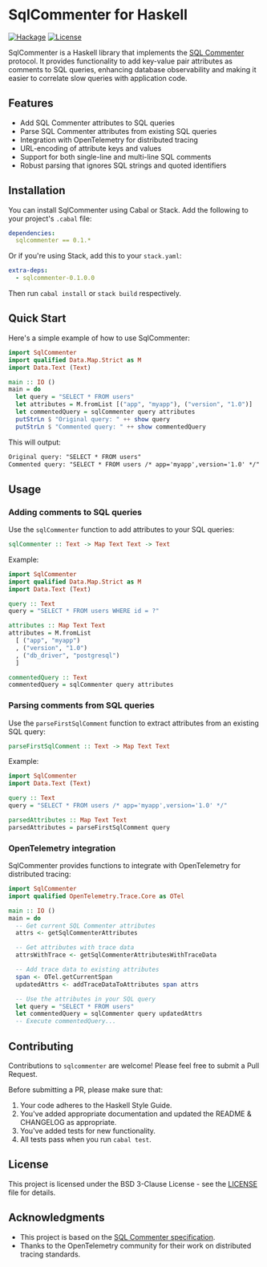 # SqlCommenter for Haskell

[![Hackage](https://img.shields.io/hackage/v/sqlcommenter.svg)](https://hackage.haskell.org/package/sqlcommenter)
[![License](https://img.shields.io/badge/license-BSD--3--Clause-blue.svg)](LICENSE)

SqlCommenter is a Haskell library that implements the [SQL Commenter](https://google.github.io/sqlcommenter/) protocol. It provides functionality to add key-value pair attributes as comments to SQL queries, enhancing database observability and making it easier to correlate slow queries with application code.

## Features

- Add SQL Commenter attributes to SQL queries
- Parse SQL Commenter attributes from existing SQL queries
- Integration with OpenTelemetry for distributed tracing
- URL-encoding of attribute keys and values
- Support for both single-line and multi-line SQL comments
- Robust parsing that ignores SQL strings and quoted identifiers

## Installation

You can install SqlCommenter using Cabal or Stack. Add the following to your project's `.cabal` file:

```yaml
dependencies:
  sqlcommenter == 0.1.*
```

Or if you're using Stack, add this to your `stack.yaml`:

```yaml
extra-deps:
  - sqlcommenter-0.1.0.0
```

Then run `cabal install` or `stack build` respectively.

## Quick Start

Here's a simple example of how to use SqlCommenter:

```haskell
import SqlCommenter
import qualified Data.Map.Strict as M
import Data.Text (Text)

main :: IO ()
main = do
  let query = "SELECT * FROM users"
  let attributes = M.fromList [("app", "myapp"), ("version", "1.0")]
  let commentedQuery = sqlCommenter query attributes
  putStrLn $ "Original query: " ++ show query
  putStrLn $ "Commented query: " ++ show commentedQuery
```

This will output:

```txt
Original query: "SELECT * FROM users"
Commented query: "SELECT * FROM users /* app='myapp',version='1.0' */"
```

## Usage

### Adding comments to SQL queries

Use the `sqlCommenter` function to add attributes to your SQL queries:

```haskell
sqlCommenter :: Text -> Map Text Text -> Text
```

Example:

```haskell
import SqlCommenter
import qualified Data.Map.Strict as M
import Data.Text (Text)

query :: Text
query = "SELECT * FROM users WHERE id = ?"

attributes :: Map Text Text
attributes = M.fromList
  [ ("app", "myapp")
  , ("version", "1.0")
  , ("db_driver", "postgresql")
  ]

commentedQuery :: Text
commentedQuery = sqlCommenter query attributes
```

### Parsing comments from SQL queries

Use the `parseFirstSqlComment` function to extract attributes from an existing SQL query:

```haskell
parseFirstSqlComment :: Text -> Map Text Text
```

Example:

```haskell
import SqlCommenter
import Data.Text (Text)

query :: Text
query = "SELECT * FROM users /* app='myapp',version='1.0' */"

parsedAttributes :: Map Text Text
parsedAttributes = parseFirstSqlComment query
```

### OpenTelemetry integration

SqlCommenter provides functions to integrate with OpenTelemetry for distributed tracing:

```haskell
import SqlCommenter
import qualified OpenTelemetry.Trace.Core as OTel

main :: IO ()
main = do
  -- Get current SQL Commenter attributes
  attrs <- getSqlCommenterAttributes

  -- Get attributes with trace data
  attrsWithTrace <- getSqlCommenterAttributesWithTraceData

  -- Add trace data to existing attributes
  span <- OTel.getCurrentSpan
  updatedAttrs <- addTraceDataToAttributes span attrs

  -- Use the attributes in your SQL query
  let query = "SELECT * FROM users"
  let commentedQuery = sqlCommenter query updatedAttrs
  -- Execute commentedQuery...
```

## Contributing

Contributions to `sqlcommenter` are welcome! Please feel free to submit a Pull Request.

Before submitting a PR, please make sure that:

1. Your code adheres to the Haskell Style Guide.
2. You've added appropriate documentation and updated the README & CHANGELOG as appropriate.
3. You've added tests for new functionality.
4. All tests pass when you run `cabal test`.

## License

This project is licensed under the BSD 3-Clause License - see the [LICENSE](LICENSE) file for details.

## Acknowledgments

- This project is based on the [SQL Commenter specification](https://google.github.io/sqlcommenter/spec/).
- Thanks to the OpenTelemetry community for their work on distributed tracing standards.
